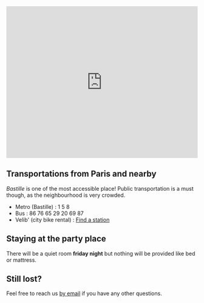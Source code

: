 
<div class="map">
<a class="overlay" href="http://maps.google.fr/maps?f=q&amp;source=embed&amp;hl=fr&amp;geocode=&amp;q=ISART+DIGITAL,+Rue+de+la+Roquette,+Paris&amp;aq=0&amp;sll=46.75984,1.738281&amp;sspn=10.178118,19.204102&amp;ie=UTF8&amp;hq=ISART+DIGITAL,&amp;hnear=Rue+de+la+Roquette,+75011+Paris&amp;t=h&amp;ll=48.856386,2.370901&amp;spn=0.013553,0.027466&amp;z=15&amp;iwloc=A" target="_blank"></a>
<iframe style="width:100%; height:400px" frameborder="0" scrolling="no" marginheight="0" marginwidth="0" src="http://maps.google.fr/maps?f=q&amp;source=s_q&amp;hl=fr&amp;geocode=&amp;q=ISART+DIGITAL,+Rue+de+la+Roquette,+Paris&amp;aq=0&amp;sll=46.75984,1.738281&amp;sspn=10.178118,19.204102&amp;ie=UTF8&amp;hq=ISART+DIGITAL,&amp;hnear=Rue+de+la+Roquette,+75011+Paris&amp;ll=48.856386,2.370901&amp;spn=0.013553,0.027466&amp;z=15&amp;iwloc=A&amp;output=embed"></iframe></div>

## Transportations from Paris and nearby

*Bastille* is one of the most accessible place! Public transportation is a must though, as the neighbourhood is very crowded.

 * Metro (Bastille) :  <span class="metro m1">1</span> <span class="metro m5">5</span> <span class="metro m8">8</span>
 * Bus : <span class="bus b86">86</span> <span class="bus b76">76</span> <span class="bus b65">65</span> <span class="bus b29">29</span> <span class="bus b20">20</span> <span class="bus b69">69</span> <span class="bus b87">87</span> 
 * Velib' (city bike rental) : <a href="http://en.velib.paris.fr/Stations-in-Paris/Find-a-station">Find a station</a>

## Staying at the party place
There will be a quiet room <strong>friday night</strong> but nothing will be provided like bed or mattress.

## Still lost?
Feel free to reach us [by email](mailto:contact@demojs.org) if you have any other questions.
